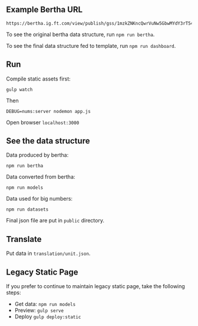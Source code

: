 ## Example Bertha URL
```
https://bertha.ig.ft.com/view/publish/gss/1mzkZNKncQwrVuNw5GbwMYdY3rT54N8vaGXFEhjnJoJA/data,credits,groups,options
```

To see the original bertha data structure, run `npm run bertha`.

To see the final data structure fed to template, run `npm run dashboard`.

## Run

Compile static assets first:
```
gulp watch
```

Then
```
DEBUG=nums:server nodemon app.js
```

Open browser `localhost:3000`

## See the data structure

Data produced by bertha:

```
npm run bertha
```

Data converted from bertha:

```
npm run models
```

Data used for big numbers:

```
npm run datasets
```

Final json file are put in `public` directory.

## Translate

Put data in `translation/unit.json`.

## Legacy Static Page
If you prefer to continue to maintain legacy static page, take the following steps:

* Get data: `npm run models`
* Preview: `gulp serve`
* Deploy `gulp deploy:static`